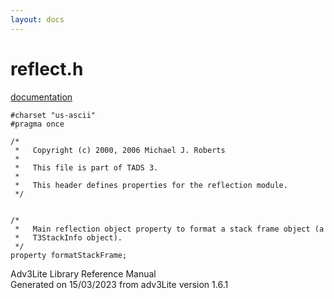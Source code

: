 ```yaml
---
layout: docs
---
```

# reflect.h

[documentation](../file/reflect.h.html)

    #charset "us-ascii"
    #pragma once

    /* 
     *   Copyright (c) 2000, 2006 Michael J. Roberts
     *   
     *   This file is part of TADS 3.
     *   
     *   This header defines properties for the reflection module.  
     */


    /*
     *   Main reflection object property to format a stack frame object (a
     *   T3StackInfo object).  
     */
    property formatStackFrame;



Adv3Lite Library Reference Manual  
Generated on 15/03/2023 from adv3Lite version 1.6.1


